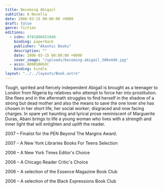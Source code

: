 ```yaml
---
title: Becoming Abigail
subtitle: A Novella
date: 2006-03-15 00:00:00 +0000
draft: false
genre: fiction
editions:
  - isbn: 9781888451948
    binding: paperback
    publisher: "Akashic Books"
    description: ""
    date: 2006-03-15 00:00:00 +0000
    cover_image: "/uploads/becoming-abigail_300x440.jpg"
  - asin: B008SBHGXC
    binding: kindle  
layout: "../../layouts/Book.astro"
---
```


Tough, spirited and fiercely independent Abigail is brought as a teenager to London from Nigeria by relatives who attempt to force her into prostitution. She flees and in the aftermath struggles to find herself in the shadow of a strong but dead mother and also the means to save the one lover she has chosen in her short life, her social worker; disgraced and now facing charges. In spare yet haunting and lyrical prose reminiscent of Marguerite Duras, Abani brings to life a young woman who lives with a strength and inner light that will enlighten and uplift the reader.

2007 – Finalist for the PEN Beyond The Margins Award.

2007 – A New York Libraries Books For Teens Selection

2006 – A New York Times Editor's Choice

2006 – A Chicago Reader Critic's Choice

2006 – A selection of the Essence Magazine Book Club

2006 – A selection of the Black Expressions Book Club

